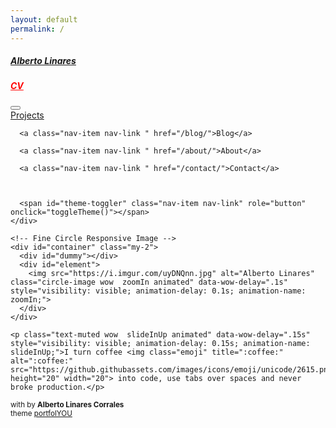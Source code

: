 ```yaml
---
layout: default
permalink: /
---
```


<html lang="en" class="h-100" data-theme="light"><head>

  
  

  

  <meta charset="utf-8">
  <meta http-equiv="X-UA-Compatible" content="IE=edge">
  <meta name="viewport" content="width=device-width, initial-scale=1">

  <meta property="og:type" content="website">
  <meta property="og:title" content="Alberto Linares">
  <meta property="og:description" content="I turn coffee :coffee: into code, use tabs over spaces and never broke production.">

  <title>Alberto Linares</title>
  <meta name="description" content="I turn coffee :coffee: into code, use tabs over spaces and never broke production.">

  <link rel="shortcut icon" type="image/x-icon" href="/assets/favicon.ico">

  <!-- Theme style -->
  <script src="/assets/js/theme.js"></script>

  <!-- Font Awesome CDN -->
  <link rel="stylesheet" href="https://use.fontawesome.com/releases/v5.10.0/css/all.css">

  <!-- Bootstrap CSS CDN -->
  <link rel="stylesheet" href="https://cdn.jsdelivr.net/npm/bootstrap@4.6.0/dist/css/bootstrap.min.css">

  <!-- Animate CSS CDN -->
  <link rel="stylesheet" href="https://cdnjs.cloudflare.com/ajax/libs/animate.css/3.7.0/animate.css">

  <!-- Custom CSS -->
  <link rel="stylesheet" href="/assets/css/style.css">

</head>

<body class="h-100 d-flex flex-column">

  <main class="flex-shrink-0 container mt-5">
    <nav class="navbar navbar-expand-lg navbar-themed">

  
<a class="navbar-brand" href="/"><h5><b>Alberto Linares</b></h5></a><a class="navbar-brand" style="color:red" href="/"><h5><b>CV</b></h5></a>

  <button class="navbar-toggler" type="button" data-toggle="collapse" data-target="#navbarNavAltMarkup" aria-controls="navbarNavAltMarkup" aria-expanded="false" aria-label="Toggle navigation">
    <i class="fas fa-1x fa-bars text-themed"></i>
  </button>

  <div class="collapse navbar-collapse" id="navbarNavAltMarkup">
    <div class="navbar-nav ml-auto">
<a class="nav-item nav-link " href="/projects/">Projects</a>

      <a class="nav-item nav-link " href="/blog/">Blog</a>

      <a class="nav-item nav-link " href="/about/">About</a>

      <a class="nav-item nav-link " href="/contact/">Contact</a>

      

      <span id="theme-toggler" class="nav-item nav-link" role="button" onclick="toggleTheme()"></span>
    </div>
  </div>

</nav>
    <p>
</p>

<div class="row justify-content-center align-items-center p-4">
  <div class="col-lg-4 col-md-6 text-center mt-4">

    <!-- Fine Circle Responsive Image -->
    <div id="container" class="my-2">
      <div id="dummy"></div>
      <div id="element">
        <img src="https://i.imgur.com/uyDNQnn.jpg" alt="Alberto Linares" class="circle-image wow  zoomIn animated" data-wow-delay=".1s" style="visibility: visible; animation-delay: 0.1s; animation-name: zoomIn;">
      </div>
    </div>

    <p class="text-muted wow  slideInUp animated" data-wow-delay=".15s" style="visibility: visible; animation-delay: 0.15s; animation-name: slideInUp;">I turn coffee <img class="emoji" title=":coffee:" alt=":coffee:" src="https://github.githubassets.com/images/icons/emoji/unicode/2615.png" height="20" width="20"> into code, use tabs over spaces and never broke production.</p>

  </div>
</div>

  </main>

  <footer class="mt-auto py-3 text-center">

  <small class="text-muted mb-2">
    <i class="fas fa-code"></i> with <i class="fas fa-heart"></i>
    by <strong>Alberto Linares Corrales</strong>
  </small>

  <div class="container-fluid justify-content-center">
<a class="social mx-1" href="mailto:albertolinarescorrales16@gmail.com" style="color: #6c757d" onmouseover="this.style.color='#db4437'" onmouseout="this.style.color='#6c757d'">
      <i class="fas fa-envelope fa-1x"></i>
    </a><a class="social mx-1" href="https://www.github.com/alinares98" style="color: #6c757d" onmouseover="this.style.color='#333333'" onmouseout="this.style.color='#6c757d'">
      <i class="fab fa-github fa-1x"></i>
    </a><a class="social mx-1" href="https://www.linkedin.com/in/linarescorrales" style="color: #6c757d" onmouseover="this.style.color='#007bb5'" onmouseout="this.style.color='#6c757d'">
      <i class="fab fa-linkedin-in fa-1x"></i>
    </a>

</div>
<small id="attribution">
    theme <a href="https://github.com/YoussefRaafatNasry/portfolYOU">portfolYOU</a>
  </small>
  
</footer>

  
  <!-- GitHub Buttons -->
<script async="" defer="" src="https://buttons.github.io/buttons.js"></script>

<!-- jQuery CDN -->
<script src="https://ajax.googleapis.com/ajax/libs/jquery/3.3.1/jquery.min.js"></script>

<!-- Popper.js CDN -->
<script src="https://cdnjs.cloudflare.com/ajax/libs/popper.js/1.14.6/umd/popper.min.js"></script>

<!-- Bootstrap JS CDN -->
<script src="https://stackpath.bootstrapcdn.com/bootstrap/4.3.1/js/bootstrap.min.js"></script>

<!-- wow.js CDN & Activation -->
<script src="https://cdnjs.cloudflare.com/ajax/libs/wow/1.1.2/wow.js"></script>
<script> new WOW().init(); </script>

<!-- Initialize all tooltips -->
<script>
$(function () {
    $('[data-toggle="tooltip"]').tooltip()
})
</script>




</body></html>